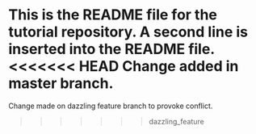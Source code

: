 This is the README file for the tutorial repository.
A second line is inserted into the README file.
<<<<<<< HEAD
Change added in master branch.
=======
Change made on dazzling feature branch to provoke conflict.
>>>>>>> dazzling_feature

